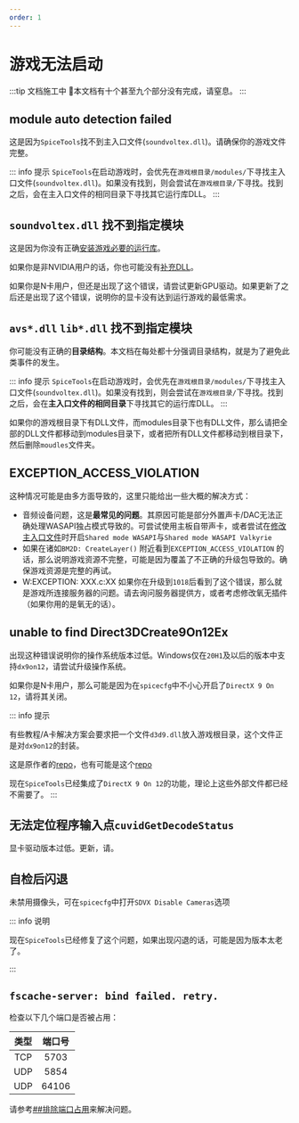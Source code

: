 ```yaml
---
order: 1
---
```


# 游戏无法启动

:::tip 文档施工中
:construction:本文档有十个甚至九个部分没有完成，请窒息。
:::

## module auto detection failed

这是因为`SpiceTools`找不到主入口文件(`soundvoltex.dll`)。请确保你的游戏文件完整。

::: info 提示
`SpiceTools`在启动游戏时，会优先在`游戏根目录/modules/`下寻找主入口文件(`soundvoltex.dll`)。如果没有找到，则会尝试在`游戏根目录/`下寻找。找到之后，会在主入口文件的相同目录下寻找其它运行库DLL。
:::

## `soundvoltex.dll` 找不到指定模块

这是因为你没有正确[安装游戏必要的运行库](../noob/preparation.md#运行环境)。

如果你是非NVIDIA用户的话，你也可能没有[补充DLL](../noob/structure.md#补充DLL)。

如果你是N卡用户，但还是出现了这个错误，请尝试更新GPU驱动。如果更新了之后还是出现了这个错误，说明你的显卡没有达到运行游戏的最低需求。

## `avs*.dll` `lib*.dll` 找不到指定模块

你可能没有正确的**目录结构**。本文档在每处都十分强调目录结构，就是为了避免此类事件的发生。

::: info 提示
`SpiceTools`在启动游戏时，会优先在`游戏根目录/modules/`下寻找主入口文件(`soundvoltex.dll`)。如果没有找到，则会尝试在`游戏根目录/`下寻找。找到之后，会在**主入口文件的相同目录**下寻找其它的运行库DLL。
:::

如果你的游戏根目录下有DLL文件，而modules目录下也有DLL文件，那么请把全部的DLL文件都移动到modules目录下，或者把所有DLL文件都移动到根目录下，然后删除`moudles`文件夹。

## EXCEPTION_ACCESS_VIOLATION

这种情况可能是由多方面导致的，这里只能给出一些大概的解决方式：

+ 音频设备问题，这是**最常见的问题**。其原因可能是部分外置声卡/DAC无法正确处理WASAPI独占模式导致的。可尝试使用主板自带声卡，或者尝试在[修改主入口文件](../noob/structure.md#主入口文件的修改)时开启`Shared mode WASAPI`与`Shared mode WASAPI Valkyrie`
+ 如果在诸如`BM2D: CreateLayer()` 附近看到`EXCEPTION_ACCESS_VIOLATION` 的话，那么说明游戏资源不完整，可能是因为覆盖了不正确的升级包导致的。确保游戏资源是完整的再试。
+ W:EXCEPTION: XXX.c:XX 如果你在升级到`1018`后看到了这个错误，那么就是游戏所连接服务器的问题。请去询问服务器提供方，或者考虑修改氧无插件（如果你用的是氧无的话）。
## unable to find Direct3DCreate9On12Ex

出现这种错误说明你的操作系统版本过低。Windows仅在`20H1`及以后的版本中支持`dx9on12`，请尝试升级操作系统。

如果你是N卡用户，那么可能是因为在`spicecfg`中不小心开启了`DirectX 9 On 12`，请将其关闭。

::: info 提示

有些教程/A卡解决方案会要求把一个文件`d3d9.dll`放入游戏根目录，这个文件正是对`dx9on12`的封装。

这是原作者的[repo](https://github.com/Joshua-Ashton/neun-auf-zwoelf)，也有可能是这个[repo](https://github.com/narzoul/ForceD3D9On12)

现在`SpiceTools`已经集成了`DirectX 9 On 12`的功能，理论上这些外部文件都已经不需要了。
:::

## 无法定位程序输入点`cuvidGetDecodeStatus`

显卡驱动版本过低。更新，请。

## 自检后闪退

未禁用摄像头，可在`spicecfg`中打开`SDVX Disable Cameras`选项

::: info 说明

现在`SpiceTools`已经修复了这个问题，如果出现闪退的话，可能是因为版本太老了。

:::

## `fscache-server: bind failed. retry.`

检查以下几个端口是否被占用：

| 类型  | 端口号 |
| :---: | :----: |
|  TCP  |  5703  |
|  UDP  |  5854  |
|  UDP  | 64106  |

请参考[##排除端口占用](misc.md#排除端口占用问题)来解决问题。